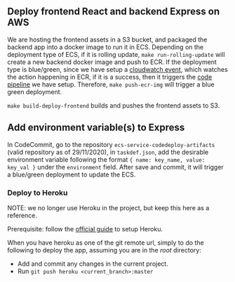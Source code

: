 ## Deploy frontend React and backend Express on AWS

We are hosting the frontend assets in a S3 bucket, and packaged the backend app into a docker image to run it in ECS. Depending on the deployment type of ECS, if it is rolling update, `make run-rolling-update` will create a new backend docker image and push to ECR. If the deployment type is blue/green, since we have setup a [cloudwatch event](https://docs.aws.amazon.com/codepipeline/latest/userguide/create-cwe-ecr-source-console.html), which watches the action happening in ECR, if it is a success, then it triggers the [code pipeline](https://docs.aws.amazon.com/codepipeline/latest/userguide/tutorials-ecs-ecr-codedeploy.html) we have setup. Therefore, `make push-ecr-img` will trigger a blue green deployment.

`make build-deploy-frontend` builds and pushes the frontend assets to S3.

## Add environment variable(s) to Express

In CodeCommit, go to the repository `ecs-service-codedeploy-artifacts` (valid repository as of 29/11/2020), in `taskdef.json`, add the desirable environment variable following the format `{ name: key_name, value: key_val }` under the `environment` field. After save and commit, it will trigger a blue/green deployment to update the ECS.

### Deploy to Heroku

NOTE: we no longer use Heroku in the project, but keep this here as a reference.

Prerequisite: follow the [official guide](https://devcenter.heroku.com/articles/getting-started-with-nodejs#deploy-the-app) to setup Heroku.

When you have heroku as one of the git remote url, simply to do the following to deploy the app, assuming you are in the *root* directory:

- Add and commit any changes in the current project.
- Run `git push heroku <current_branch>:master`
